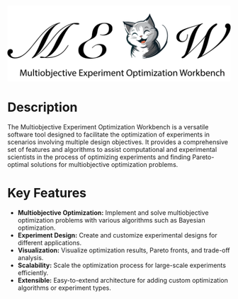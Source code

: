 ![alt text](https://github.com/MolecularMaterials/MEOW/blob/main/MEOW-logo.png?raw=true)
# Description
The Multiobjective Experiment Optimization Workbench is a versatile software tool designed to facilitate the optimization of experiments in scenarios involving multiple design objectives. It provides a comprehensive set of features and algorithms to assist computational and experimental scientists in the process of optimizing experiments and finding Pareto-optimal solutions for multiobjective optimization problems.

# Key Features
- **Multiobjective Optimization:** Implement and solve multiobjective optimization problems with various algorithms such as Bayesian optimization.
- **Experiment Design:** Create and customize experimental designs for different applications.
- **Visualization:** Visualize optimization results, Pareto fronts, and trade-off analysis.
- **Scalability:** Scale the optimization process for large-scale experiments efficiently.
- **Extensible:** Easy-to-extend architecture for adding custom optimization algorithms or experiment types.

